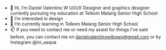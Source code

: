 - 👋 Hi, I’m Daniel Valentino W UI/UX Designer and graphics designer currently pursuing my education at Telkom Malang Senior High School
- 👀 I’m interested in design
- 🌱 I’m currently learning in Telkom Malang Senior High School
- 📫  If you need to contact me or need my assist for things I've said before, you can contact me on danielvalentinowibowo@gmail.com or by Instagram @ini_aaqua



<!---
Aquar1uss/Aquar1uss is a ✨ special ✨ repository because its `README.md` (this file) appears on your GitHub profile.
You can click the Preview link to take a look at your changes.
--->
